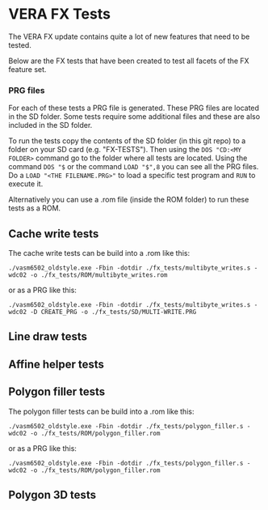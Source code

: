 
# VERA FX Tests

The VERA FX update contains quite a lot of new features that need to be tested.

Below are the FX tests that have been created to test all facets of the FX feature set.

### PRG files

For each of these tests a PRG file is generated. These PRG files are located in the SD folder. 
Some tests require some additional files and these are also included in the SD folder.

To run the tests copy the contents of the SD folder (in this git repo) to a folder on your SD card (e.g. "FX-TESTS").
Then using the `DOS "CD:<MY FOLDER>` command go to the folder where all tests are located. 
Using the command `DOS "$` or the command `LOAD "$",8` you can see all the PRG files. 
Do a `LOAD "<THE FILENAME.PRG>"` to load a specific test program and `RUN` to execute it.

Alternatively you can use a .rom file (inside the ROM folder) to run these tests as a ROM.


## Cache write tests

The cache write tests can be build into a .rom like this:

`./vasm6502_oldstyle.exe -Fbin -dotdir ./fx_tests/multibyte_writes.s -wdc02 -o ./fx_tests/ROM/multibyte_writes.rom`

or as a PRG like this:

`./vasm6502_oldstyle.exe -Fbin -dotdir ./fx_tests/multibyte_writes.s -wdc02 -D CREATE_PRG -o ./fx_tests/SD/MULTI-WRITE.PRG`

## Line draw tests




## Affine helper tests



## Polygon filler tests

The polygon filler tests can be build into a .rom like this:

`./vasm6502_oldstyle.exe -Fbin -dotdir ./fx_tests/polygon_filler.s -wdc02 -o ./fx_tests/ROM/polygon_filler.rom` 

or as a PRG like this:

`./vasm6502_oldstyle.exe -Fbin -dotdir ./fx_tests/polygon_filler.s -wdc02 -o ./fx_tests/ROM/polygon_filler.rom` 




## Polygon 3D tests